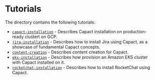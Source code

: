 # Tutorials

The directory contains the following tutorials:

- [`capact-installation`](capact-installation/README.md) - Describes Capact installation on production-ready clustert on GCP.
- [`jira-installation`](./jira-installation/README.md) - Describes how to install Jira using Capact, as a showcase of fundamental Capact concepts.
- [`content-creation`](./content-creation/README.md) - Describes content creation for Capact.
- [`eks-installation`](./eks-installation/README.md) - Describes how provision an Amazon EKS cluster with Capact installed on it.
- [`rocketchat-installation`](./rocketchat-installation/README.md) - Describes how to install RocketChat using Capact.
